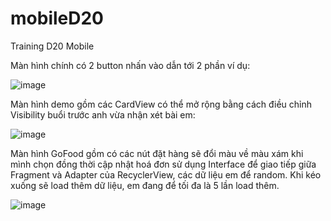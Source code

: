 # mobileD20
Training D20 Mobile

Màn hình chính có 2 button nhấn vào dẫn tới 2 phần ví dụ:

![image](https://user-images.githubusercontent.com/84552830/182752025-dc9dc510-56e1-41f5-bb4a-777bd404503f.png)

Màn hình demo gồm các CardView có thể mở rộng bằng cách điều chỉnh Visibility buổi trước anh vừa nhận xét bài em:

![image](https://user-images.githubusercontent.com/84552830/182752228-515c8240-b0db-4042-ac9b-842333049b76.png)


Màn hình GoFood gồm có các nút đặt hàng sẽ đổi màu về màu xám khi mình chọn đồng thời cập nhật hoá đơn sử dụng Interface để giao tiếp giữa Fragment và Adapter của RecyclerView, các dữ liệu em để random. Khi kéo xuống sẽ load thêm dữ liệu, em đang để tối đa là 5 lần load thêm.

![image](https://user-images.githubusercontent.com/84552830/182752656-4318b574-ce4b-429a-ad6c-ad9fc2f31ff5.png)

